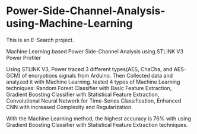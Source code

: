 # Power-Side-Channel-Analysis-using-Machine-Learning
This is an E-Search project. 

Machine Learning based Power Side-Channel Analysis using STLINK V3 Power Profiler

Using STLINK V3, Power traced 3 different types(AES, ChaCha, and AES-GCM) of encryptions signals from Arduino. Then Collected data and analyzed it with Machine Learning.
tested 4 types of Machine Learning techniques: Random Forest Classifier with Basic Feature Extraction, Gradient Boosting Classifier with Statistical Feature Extraction, Convolutional Neural Network for Time-Series Classification, Enhanced CNN with increased Complexity and Regularization. 

With the Machine Learning method, the highest accuracy is 76% with using Gradient Boosting Classifier with Statistical Feature Extraction techniques. 
